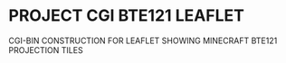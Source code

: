 # PROJECT CGI BTE121 LEAFLET
 CGI-BIN CONSTRUCTION FOR LEAFLET SHOWING MINECRAFT BTE121 PROJECTION TILES
